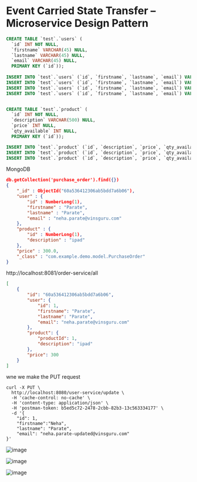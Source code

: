 # Event Carried State Transfer – Microservice Design Pattern

```sql
CREATE TABLE `test`.`users` (
  `id` INT NOT NULL,
  `firstname` VARCHAR(45) NULL,
  `lastname` VARCHAR(45) NULL,
  `email` VARCHAR(45) NULL,
  PRIMARY KEY (`id`));
  
INSERT INTO `test`.`users` (`id`, `firstname`, `lastname`, `email`) VALUES ('1', 'Neha', 'Parate', 'neha.parate@gmail.com');
INSERT INTO `test`.`users` (`id`, `firstname`, `lastname`, `email`) VALUES ('2', 'Aravind', 'Dekate', 'aravind.dekate@gmail.com');
INSERT INTO `test`.`users` (`id`, `firstname`, `lastname`, `email`) VALUES ('3', 'Mayur', 'Devghare', 'mayur.devghare@gmail.com');
INSERT INTO `test`.`users` (`id`, `firstname`, `lastname`, `email`) VALUES ('4', 'Suchita', 'Vinchurkar', 'suchita.vinchurkar@gmail.com');


CREATE TABLE `test`.`product` (
  `id` INT NOT NULL,
  `description` VARCHAR(500) NULL,
  `price` INT NULL,
  `qty_available` INT NULL,
  PRIMARY KEY (`id`));

INSERT INTO `test`.`product` (`id`, `description`, `price`, `qty_available`) VALUES ('1', 'IPad', '300', '10');
INSERT INTO `test`.`product` (`id`, `description`, `price`, `qty_available`) VALUES ('2', 'IPhone', '650', '50');
INSERT INTO `test`.`product` (`id`, `description`, `price`, `qty_available`) VALUES ('3', 'Sony TV', '320', '100');

```

MongoDB

```json
db.getCollection('purchase_order').find({})
{
    "_id" : ObjectId("60a536412306ab5bdd7a6b06"),
    "user" : {
        "id" : NumberLong(1),
        "firstname" : "Parate",
        "lastname" : "Parate",
        "email" : "neha.parate@vinsguru.com"
    },
    "product" : {
        "id" : NumberLong(1),
        "description" : "ipad"
    },
    "price" : 300.0,
    "_class" : "com.example.demo.model.PurchaseOrder"
}
```


http://localhost:8081/order-service/all

```json
[
    {
        "id": "60a536412306ab5bdd7a6b06",
        "user": {
            "id": 1,
            "firstname": "Parate",
            "lastname": "Parate",
            "email": "neha.parate@vinsguru.com"
        },
        "product": {
            "productId": 1,
            "description": "ipad"
        },
        "price": 300
    }
]
```

wne we make the PUT request

```
curl -X PUT \
  http://localhost:8080/user-service/update \
  -H 'cache-control: no-cache' \
  -H 'content-type: application/json' \
  -H 'postman-token: b5ed5c72-2478-2cbb-82b3-13c563334177' \
  -d '{
    "id": 1,
    "firstname":"Neha",
    "lastname": "Parate",
    "email": "neha.parate-updated@vinsguru.com"
}'
```
![image](https://user-images.githubusercontent.com/54174687/118947489-01f3d000-b975-11eb-85be-12315bc5f564.png)

![image](https://user-images.githubusercontent.com/54174687/118947335-d96bd600-b974-11eb-8b68-23917e899a69.png)


![image](https://user-images.githubusercontent.com/54174687/118952308-74ff4580-b979-11eb-8501-6dea64f13906.png)

